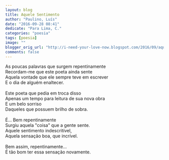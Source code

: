 ```yaml
---
layout: blog
title: Aquele Sentimento
author: "Paulino, Luís"
date: "2016-09-28 08:41"
dedicate: "Para Lima, C."
categories: "poesia"
tags: [poesia]
image: ""
blogger_orig_url: "http://i-need-your-love-now.blogspot.com/2016/09/aquele-sentimento.html"
comments: false
---
```


As poucas palavras que surgem repentinamente\
Recordam-me que este poeta ainda sente\
Aquela vontade que ele sempre teve em escrever\
E o dia de alguém enaltecer.\
\
Este poeta que pedia em troca disso\
Apenas um tempo para leitura de sua nova obra\
E um belo sorriso\
Daqueles que possuem brilho de sobra.\
\
É... Bem repentinamente\
Surgiu aquela "coisa" que a gente sente.\
Aquele sentimento indescritível,\
Aquela sensação boa, que incrível.\
\
Bem assim, repentinamente...\
É tão bom ter essa sensação novamente.
